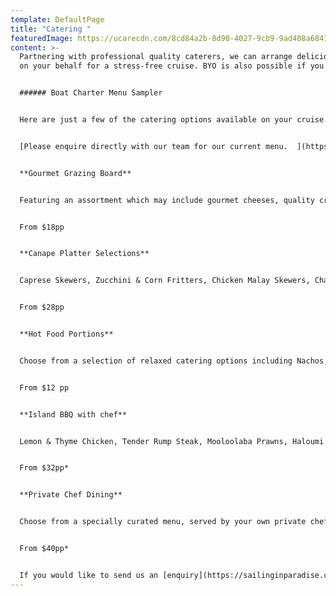 ```yaml
---
template: DefaultPage
title: "Catering "
featuredImage: https://ucarecdn.com/8cd84a2b-8d90-4027-9cb9-9ad408a68413/
content: >-
  Partnering with professional quality caterers, we can arrange delicious food
  on your behalf for a stress-free cruise. BYO is also possible if you prefer. 


  ###### B﻿oat Charter Menu Sampler


  H﻿ere are just a few of the catering options available on your cruise.    


  [Please enquire directly with our team for our current menu.  ](https://sailinginparadise.com.au/booking-enquiry/)


  **G﻿ourmet G﻿razing Board**


  Featuring an assortment which may include gourmet cheeses, quality crackers, antipasto selections, cured meats, seasonal fruit plus more.


  From $18pp  


  **C﻿anape Platter Selections**


  C﻿aprese Skewers, Zucchini & Corn Fritters, Chicken Malay Skewers, Char Sui Chicken Dumplings, Italian Meatballs, Crumbed Camembert, Truffled Mushroom Arancini


  From $28pp


  **H﻿ot Food Portions**


  C﻿hoose from a selection of relaxed catering options including Nachos, Beef Sliders, Wedges, Ricotta Ravioli, Battered Flathead, Beef Lasagne, Italian Meatballs, Satay Chicken.


  F﻿rom $12 pp


  **Island BBQ with chef**


  L﻿emon & Thyme Chicken, Tender Rump Steak, Mooloolaba Prawns, Haloumi & Vegetable Skewers, Pad Thai Noodle Salad, Baby Chat Potatoes, Mediterranean Salad


  From $32pp*


  **P﻿rivate Chef Dining**


  C﻿hoose from a specially curated menu, served by your own private chef (2-6 guests)


  From $40pp*


  If you would like to send us an [enquiry](https://sailinginparadise.com.au/booking-enquiry/) and we would be happy to email you our catering menu.
---
```

